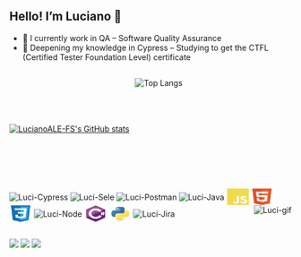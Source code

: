 ## Hello! I’m Luciano 👋

- 🔭 I currently work in QA – Software Quality Assurance  
- 🌱 Deepening my knowledge in Cypress – Studying to get the CTFL (Certified Tester Foundation Level) certificate  
##
<div style="display: flex; gap: 10px; align-items: center;">
  <a href="https://github.com/LucianoALE-FS">
    <img height="180em" src="https://github-readme-stats.vercel.app/api?username=LucianoALE-FS&card_width=300&rank_icon=github&show_icons=true&hide=stars,prs,issues&theme=github_dark&hide_border=true" alt="LucianoALE-FS's GitHub stats"/>
  </a>
  <img height="180em" src="https://github-readme-stats.vercel.app/api/top-langs/?username=LucianoALE-FS&layout=compact&theme=github_dark" alt="Top Langs" />
</div>


<div style="display: inline_block"><br>
  <img align="center" alt="Luci-Cypress" height="30" width="40" src="https://cdn.jsdelivr.net/gh/devicons/devicon@latest/icons/cypressio/cypressio-original.svg">
  <img align="center" alt="Luci-Sele" height="30" width="40" src="https://cdn.jsdelivr.net/gh/devicons/devicon@latest/icons/selenium/selenium-original.svg">  
  <img align="center" alt="Luci-Postman" height="30" width="40" src="https://cdn.jsdelivr.net/gh/devicons/devicon@latest/icons/postman/postman-plain.svg">
  <img align="center" alt="Luci-Java" height="30" width="40" src="https://cdn.jsdelivr.net/gh/devicons/devicon@latest/icons/java/java-plain-wordmark.svg">    
  <img align="center" alt="Luci-Js" height="30" width="40" src="https://raw.githubusercontent.com/devicons/devicon/master/icons/javascript/javascript-plain.svg">
  <img align="center" alt="Luci-HTML" height="30" width="40" src="https://raw.githubusercontent.com/devicons/devicon/master/icons/html5/html5-original.svg">
  <img align="center" alt="Luci-CSS" height="30" width="40" src="https://raw.githubusercontent.com/devicons/devicon/master/icons/css3/css3-original.svg">
  <img align="center" alt="Luci-Node" height="30" width="40" src="https://cdn.jsdelivr.net/gh/devicons/devicon@latest/icons/nodejs/nodejs-original-wordmark.svg">
  <img align="center" alt="Luci-Csharp" height="30" width="40" src="https://raw.githubusercontent.com/devicons/devicon/master/icons/csharp/csharp-original.svg">
  <img align="center" alt="Luci-Python" height="30" width="40" src="https://raw.githubusercontent.com/devicons/devicon/master/icons/python/python-original.svg">
  <img align="center" alt="Luci-Jira" height="30" width="40" src="https://cdn.jsdelivr.net/gh/devicons/devicon@latest/icons/jira/jira-original-wordmark.svg">
  <img align= "right" alt="Luci-gif" src>
</div>

##
 
<div>
  <a href = "mailto:lucianoale.eng@gmail.com"><img src="https://img.shields.io/badge/-Gmail-%23333?style=for-the-badge&logo=gmail&logoColor=white" target="_blank"></a>
  <a href="https://www.linkedin.com/in/luciano-alexandre-ferreira-sobrinho-2a5902215/" target="_blank"><img src="https://img.shields.io/badge/-LinkedIn-%230077B5?style=for-the-badge&logo=linkedin&logoColor=white" target="_blank"></a> 
  <a href="https://www.instagram.com/ferreiraluc_" target="_blank"><img src="https://img.shields.io/badge/-Instagram-%23E4405F?style=for-the-badge&logo=instagram&logoColor=white" target="_blank"></a>
</div>
